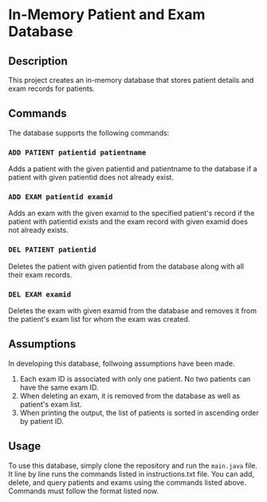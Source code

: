 # In-Memory Patient and Exam Database

## Description

This project creates an in-memory database that stores patient details and exam records for patients.

## Commands

The database supports the following commands:

### `ADD PATIENT patientid patientname`

Adds a patient with the given patientid and patientname to the database if a patient with given patientid does not already exist.

### `ADD EXAM patientid examid`

Adds an exam with the given examid to the specified patient's record if the patient with patientid exists and the exam record with given examid does not already exists.

### `DEL PATIENT patientid`

Deletes the patient with given patientid from the database along with all their exam records.

### `DEL EXAM examid`

Deletes the exam with given examid from the database and removes it from the patient's exam list for whom the exam was created.

## Assumptions

In developing this database, follwoing assumptions have been made.

1. Each exam ID is associated with only one patient. No two patients can have the same exam ID.
2. When deleting an exam, it is removed from the database as well as patient's exam list.
3. When printing the output, the list of patients is sorted in ascending order by patient ID.

## Usage

To use this database, simply clone the repository and run the `main.java` file. It line by line runs the commands listed in instructions.txt file. You can add, delete, and query patients and exams using the commands listed above.
Commands must follow the format listed now.
